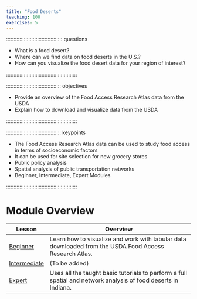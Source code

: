 ```yaml
---
title: "Food Deserts"
teaching: 100
exercises: 5
---
```


:::::::::::::::::::::::::::::::::::::: questions 

- What is a food desert?
- Where can we find data on food deserts in the U.S.?
- How can you visualize the food desert data for your region of interest?

::::::::::::::::::::::::::::::::::::::::::::::::

::::::::::::::::::::::::::::::::::::: objectives

- Provide an overview of the Food Access Research Atlas data from the USDA
- Explain how to download and visualize data from the USDA

::::::::::::::::::::::::::::::::::::::::::::::::

::::::::::::::::::::::::::::::::::::: keypoints 

- The Food Access Research Atlas data can be used to study food access in terms of socioeconomic factors
- It can be used for site selection for new grocery stores
- Public policy analysis
- Spatial analysis of public transportation networks
- Beginner, Intermediate, Expert Modules

::::::::::::::::::::::::::::::::::::::::::::::::

# Module Overview

| Lesson            | Overview                                                                                                   |
|-------------------|------------------------------------------------------------------------------------------------------------|
| [Beginner](https://colab.research.google.com/github/SpatialTurn/DataCollection-Notebooks/blob/main/Census/TIGER_FoodDesert_Tutorial.ipynb) | Learn how to visualize and work with tabular data downloaded from the USDA Food Access Research Atlas. |
| [Intermediate]()  | (To be added)                                                                                              |
| [Expert](https://colab.research.google.com/github/SpatialTurn/DataCollection-Notebooks/blob/main/Census/Expert/Grided_LILA_Analysis_Comparison.ipynb) | Uses all the taught basic tutorials to perform a full spatial and network analysis of food deserts in Indiana. |